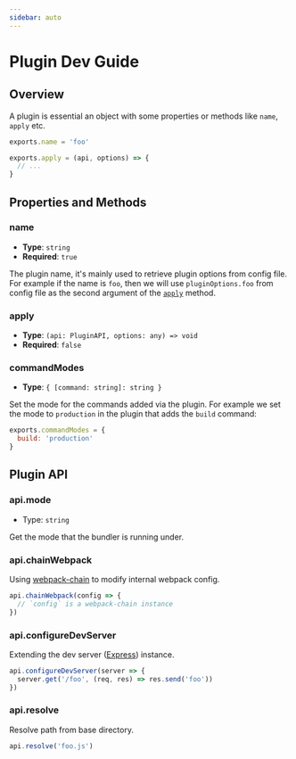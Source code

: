 ```yaml
---
sidebar: auto
---
```


# Plugin Dev Guide

## Overview

A plugin is essential an object with some properties or methods like `name`, `apply` etc.

```js
exports.name = 'foo'

exports.apply = (api, options) => {
  // ...
}
```

## Properties and Methods

### name

- __Type__: `string`
- __Required__: `true`

The plugin name, it's mainly used to retrieve plugin options from config file. For example if the name is `foo`, then we will use `pluginOptions.foo` from config file as the second argument of the [`apply`](#apply) method.

### apply

- __Type__: `(api: PluginAPI, options: any) => void`
- __Required__: `false`

### commandModes

- __Type__: `{ [command: string]: string }`

Set the mode for the commands added via the plugin. For example we set the mode to `production` in the plugin that adds the `build` command:

```js
exports.commandModes = {
  build: 'production'
}
```

## Plugin API

### api.mode

- Type: `string`

Get the mode that the bundler is running under.

### api.chainWebpack

Using [webpack-chain](https://github.com/mozilla-neutrino/webpack-chain) to modify internal webpack config.

```js
api.chainWebpack(config => {
  // `config` is a webpack-chain instance
})
```

### api.configureDevServer

Extending the dev server ([Express](https://expressjs.com/en/4x/api.html#app)) instance.

```js
api.configureDevServer(server => {
  server.get('/foo', (req, res) => res.send('foo'))
})
```

### api.resolve

Resolve path from base directory.

```js
api.resolve('foo.js')
```